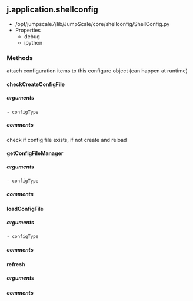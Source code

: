 ## j.application.shellconfig

- /opt/jumpscale7/lib/JumpScale/core/shellconfig/ShellConfig.py
- Properties
    - debug
    - ipython

### Methods

attach configuration items to this configure object (can happen at runtime)

#### checkCreateConfigFile 
##### arguments

    - configType

##### comments

check if config file exists, if not create and reload

#### getConfigFileManager 
##### arguments

    - configType

##### comments

#### loadConfigFile 
##### arguments

    - configType

##### comments

#### refresh 
##### arguments

##### comments

